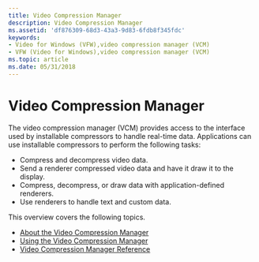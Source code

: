 ```yaml
---
title: Video Compression Manager
description: Video Compression Manager
ms.assetid: 'df876309-68d3-43a3-9d83-6fdb8f345fdc'
keywords:
- Video for Windows (VFW),video compression manager (VCM)
- VFW (Video for Windows),video compression manager (VCM)
ms.topic: article
ms.date: 05/31/2018
---
```


# Video Compression Manager

The video compression manager (VCM) provides access to the interface used by installable compressors to handle real-time data. Applications can use installable compressors to perform the following tasks:

-   Compress and decompress video data.
-   Send a renderer compressed video data and have it draw it to the display.
-   Compress, decompress, or draw data with application-defined renderers.
-   Use renderers to handle text and custom data.

This overview covers the following topics.

-   [About the Video Compression Manager](about-the-video-compression-manager.md)
-   [Using the Video Compression Manager](using-the-video-compression-manager.md)
-   [Video Compression Manager Reference](video-compression-manager-reference.md)

 

 




